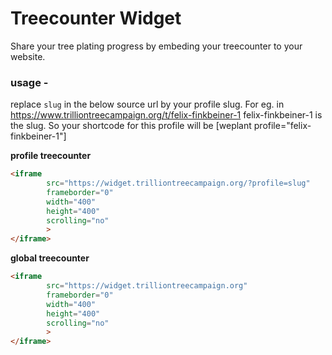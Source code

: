 # Treecounter Widget

Share your tree plating progress by embeding your treecounter to your website.

### usage -

replace `slug` in the below source url by your profile slug. For eg. in https://www.trilliontreecampaign.org/t/felix-finkbeiner-1 felix-finkbeiner-1 is the slug. So your shortcode for this profile will be [weplant profile="felix-finkbeiner-1"]

__profile treecounter__

```html
<iframe 
        src="https://widget.trilliontreecampaign.org/?profile=slug" 
        frameborder="0" 
        width="400" 
        height="400" 
        scrolling="no" 
        >
</iframe>
```

__global treecounter__

```html
<iframe 
        src="https://widget.trilliontreecampaign.org" 
        frameborder="0" 
        width="400" 
        height="400" 
        scrolling="no" 
        >
</iframe>
```

